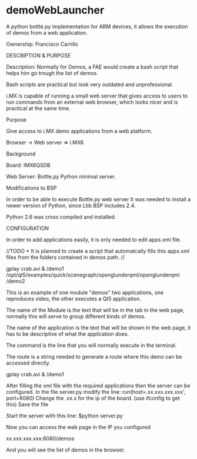 demoWebLauncher
===============

A python bottle.py implementation for ARM devices, it allows the execution of demos from a web application.


Ownership: 
Francisco Carrillo

DESCRIPTION & PURPOSE

Description:
Normally for Demos, a FAE would create a bash script that helps him go trough the list of demos.

Bash scripts are practical but look very outdated  and unprofessional.

i.MX is capable of running a small web server that gives access to users to run commands from an external 
web browser, which looks nicer and is practical at the same time.


Purpose

Give access to i.MX demo applications from a web platform.


Browser -> Web server => i.MX6 

Background

Board: IMX6QSDB

Web Server: Bottle.py Python minimal server.

Modifications to BSP

In order to be able to execute Bottle.py web server It was needed to install a newer version of Python, 
since Ltib BSP includes 2.4.

Python 2.6 was cross compiled and installed.



CONFIGURATION

In order to add applications easily, it is only needed to edit apps.xml file.

//TODO * 
It is planned to create a script that automatcally fills this apps.xml files from the folders contained in
demos path.
//


<?xml version="1.0"?>
<data>
        <module name="gstreamer">
       		 <application name=.H264 mp4 video play>
                	<command>gplay crab.avi &amp;</command>
                	<route>/demo1</route>
        	</application>
       	 	<application name=. Qt5 OpenGL Under QML">
                	<command>/opt/qt5/examples/quick/scenegraph/openglunderqml/openglunderqml </command>
                	<route>/demo2</route>
        	</application>
        </module>
</data>

This is an example of one module "demos"  two applications, one reproduces video, the other executes a Qt5 
application.

The name of the Module is the text that will be in the tab in the web page, normally this will serve to group
different kinds of demos.

The name of the application is the text that will be shown in the web page, it has to be descriptive of what 
the application does.

The command is the line that you will normally execute in the terminal.

The route is a string needed to generate a route where this demo can be accessed directly.

<application name=.H264 mp4 video play>
                <command>gplay crab.avi &amp;</command>
                <route>/demo1</route>
</application>




After filling the xml file with the required applications then the server can be configured.
In the file server.py modify the line:
run(host=.xx.xxx.xxx.xxx', port=8080)
Change the .xx.s  for the ip of the board. (use ifconfig to get this)
Save the file

Start the server with this line:
$python server.py


Now you can access the web page in the IP you configured

xx.xxx.xxx.xxx:8080/demos


And you will see the list of demos in the browser.













